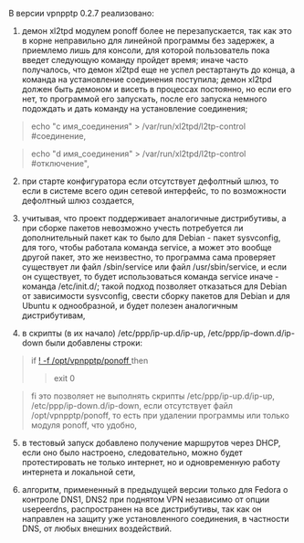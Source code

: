 В версии vpnpptp 0.2.7 реализовано:

1) демон xl2tpd модулем ponoff более не перезапускается, так как это в корне неправильно для линейной программы без задержек, а приемлемо лишь для консоли, для которой пользователь пока введет следующую команду пройдет время; иначе часто получалось, что демон xl2tpd еще не успел рестартануть до конца, а команда на установление соединения поступила; демон xl2tpd должен быть демоном и висеть в процессах постоянно, но если его нет, то программой его запускать, после его запуска немного подождать и дать команду на установление соединения;

> echo "c имя\_соединения" > /var/run/xl2tpd/l2tp-control #соединение,

> echo "d имя\_соединения" > /var/run/xl2tpd/l2tp-control #отключение",

2) при старте конфигуратора если отсутствует дефолтный шлюз, то если в системе всего один сетевой интерфейс, то по возможности дефолтный шлюз создается,

3) учитывая, что проект поддерживает аналогичные дистрибутивы, а при сборке пакетов невозможно учесть потребуется ли дополнительный пакет как то было для Debian - пакет sysvconfig, для того, чтобы работала команда service, а может это вообще другой пакет, это же неизвестно, то программа сама проверяет существует ли файл /sbin/service или файл /usr/sbin/service, и если он существует, то будет использоваться команда service иначе - команда /etc/init.d/; такой подход позволяет отказаться для Debian от зависимости sysvconfig, свести сборку пакетов для Debian и для Ubuntu к однообразной, и будет полезен аналогичным дистрибутивам,

4) в скрипты (в их начало) /etc/ppp/ip-up.d/ip-up, /etc/ppp/ip-down.d/ip-down были добавлены строки:
> if [! -f /opt/vpnpptp/ponoff ](.md)
> then
> > exit 0

> fi
это позволяет не выполнять скрипты /etc/ppp/ip-up.d/ip-up, /etc/ppp/ip-down.d/ip-down, если отсутствует файл /opt/vpnpptp/ponoff, то есть при удалении программы или только модуля ponoff, что удобно,

5) в тестовый запуск добавлено получение маршрутов через DHCP, если оно было настроено, следовательно, можно будет протестировать не только интернет, но и одновременную работу интернета и локальной сети,

6) алгоритм, примененный в предыдущей версии только для Fedora о контроле DNS1, DNS2 при поднятом VPN независимо от опции usepeerdns, распространен на все дистрибутивы, так как он направлен на защиту уже установленного соединения, в частности DNS, от любых внешних воздействий.